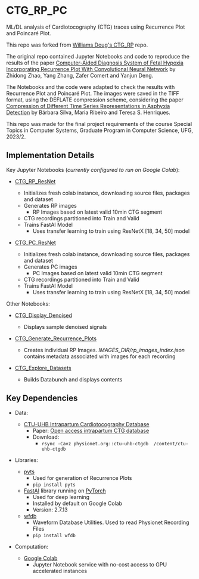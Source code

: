 # CTG_RP_PC
ML/DL analysis of Cardiotocography (CTG) traces using Recurrence Plot and Poincaré Plot.

This repo was forked from [Williams Doug's CTG_RP](https://github.com/williamsdoug/CTG_RP) repo.

The original repo contained Jupyter Notebooks and code to reproduce the results of the paper [Computer-Aided Diagnosis System of Fetal Hypoxia Incorporating Recurrence Plot With Convolutional Neural Network](https://www.frontiersin.org/articles/10.3389/fphys.2019.00255/full)
 by Zhidong Zhao, Yang Zhang, Zafer Comert and Yanjun Deng.

The Notebooks and the code were adapted to check the results with Recurrence Plot and Poincaré Plot. The images were saved in the TIFF format, using the DEFLATE compression scheme, considering the paper [Compression of Different Time Series Representations in Asphyxia Detection](https://ieeexplore.ieee.org/iel7/9991246/9991267/09991468.pdf)
 by Bárbara Silva, Maria Ribeiro and Teresa S. Henriques.

This repo was made for the final project requirements of the course Special Topics in Computer Systems, Graduate Program in Computer Science, UFG, 2023/2.

## Implementation Details

Key Jupyter Notebooks (_currently configured to run on Google Colab_):
- [CTG_RP_ResNet](https://github.com/andre-coimbra-ifg/CTG_RP_PC/blob/master/CTG_RP_ResNet.ipynb)
  - Initializes fresh colab instance, downloading source files, packages and dataset
  - Generates RP images
    -  RP Images based on latest valid 10min CTG segment
  -  CTG recordings partitioned into Train and Valid
  -  Trains FastAI Model
     -  Uses transfer learning to train using ResNetX [18, 34, 50] model
 
  

- [CTG_PC_ResNet](https://github.com/andre-coimbra-ifg/CTG_RP_PC/blob/master/CTG_PC_ResNet.ipynb)
  - Initializes fresh colab instance, downloading source files, packages and dataset
  - Generates PC images
    -  PC Images based on latest valid 10min CTG segment
  -  CTG recordings partitioned into Train and Valid
  -  Trains FastAI Model
     -   Uses transfer learning to train using ResNetX [18, 34, 50] model
 
Other Notebooks:
- [CTG_Display_Denoised](https://github.com/andre-coimbra-ifg/CTG_RP_PC/blob/master/CTG_Display_Denoised.ipynb)
  - Displays sample denoised signals
  
- [CTG_Generate_Recurrence_Plots](https://github.com/andre-coimbra-ifg/CTG_RP_PC/blob/master/CTG_Generate_Recurrence_Plots.ipynb)
  - Creates individual RP Images.  _IMAGES_DIR/rp_images_index.json_ contains metadata associated with images for each recording
  
- [CTG_Explore_Datasets](https://github.com/andre-coimbra-ifg/CTG_RP_PC/blob/master/CTG_Explore_Datasets.ipynb)
  - Builds Databunch and displays contents


## Key Dependencies

- Data: 
  - [CTU-UHB Intrapartum Cardiotocography Database](https://physionet.org/physiobank/database/ctu-uhb-ctgdb/)
    - Paper: [Open access intrapartum CTG database](https://bmcpregnancychildbirth.biomedcentral.com/track/pdf/10.1186/1471-2393-14-16)
    - Download: 
      - `rsync -Cavz physionet.org::ctu-uhb-ctgdb  /content/ctu-uhb-ctgdb`

- Libraries:
  - [pyts](https://pyts.readthedocs.io/en/latest/)
    - Used for generation of Recurrence Plots
    - `pip install pyts`
  - [FastAI](https://docs.fast.ai/) library running on [PyTorch](https://pytorch.org/)
    - Used for deep learning
    - Installed by default on Google Colab
    - Version: 2.7.13
  - [wfdb](https://wfdb.readthedocs.io/en/latest/index.html)
    - Waveform Database Utilities.  Used to read Physionet Recording Files
    - `pip install wfdb`
    
- Computation:
  - [Google Colab](https://colab.research.google.com)
    - Jupyter Notebook service with no-cost access to GPU accelerated instances

